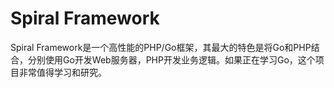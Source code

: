 # Spiral Framework

Spiral Framework是一个高性能的PHP/Go框架，其最大的特色是将Go和PHP结合，分别使用Go开发Web服务器，PHP开发业务逻辑。如果正在学习Go，这个项目非常值得学习和研究。